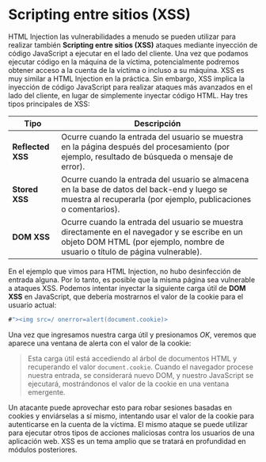 # Scripting entre sitios (XSS)

HTML Injection las vulnerabilidades a menudo se pueden utilizar para realizar también **Scripting entre sitios (XSS)** ataques mediante inyección de código JavaScript a ejecutar en el lado del cliente. Una vez que podamos ejecutar código en la máquina de la víctima, potencialmente podremos obtener acceso a la cuenta de la víctima o incluso a su máquina. XSS es muy similar a HTML Injection en la práctica. Sin embargo, XSS implica la inyección de código JavaScript para realizar ataques más avanzados en el lado del cliente, en lugar de simplemente inyectar código HTML. Hay tres tipos principales de XSS:

| Tipo | Descripción |
|------|-------------|
| **Reflected XSS** | Ocurre cuando la entrada del usuario se muestra en la página después del procesamiento (por ejemplo, resultado de búsqueda o mensaje de error). |
| **Stored XSS** | Ocurre cuando la entrada del usuario se almacena en la base de datos del back-end y luego se muestra al recuperarla (por ejemplo, publicaciones o comentarios). |
| **DOM XSS** | Ocurre cuando la entrada del usuario se muestra directamente en el navegador y se escribe en un objeto DOM HTML (por ejemplo, nombre de usuario o título de página vulnerable). |

En el ejemplo que vimos para HTML Injection, no hubo desinfección de entrada alguna. Por lo tanto, es posible que la misma página sea vulnerable a ataques XSS. Podemos intentar inyectar la siguiente carga útil de **DOM XSS** en JavaScript, que debería mostrarnos el valor de la cookie para el usuario actual:

```javascript
#"><img src=/ onerror=alert(document.cookie)>
```

Una vez que ingresamos nuestra carga útil y presionamos _OK_, veremos que aparece una ventana de alerta con el valor de la cookie:

> Esta carga útil está accediendo al árbol de documentos HTML y recuperando el valor `document.cookie`. Cuando el navegador procese nuestra entrada, se considerará nuevo DOM, y nuestro JavaScript se ejecutará, mostrándonos el valor de la cookie en una ventana emergente.

Un atacante puede aprovechar esto para robar sesiones basadas en cookies y enviárselas a sí mismo, intentando usar el valor de la cookie para autenticarse en la cuenta de la víctima. El mismo ataque se puede utilizar para ejecutar otros tipos de acciones maliciosas contra los usuarios de una aplicación web. XSS es un tema amplio que se tratará en profundidad en módulos posteriores.
